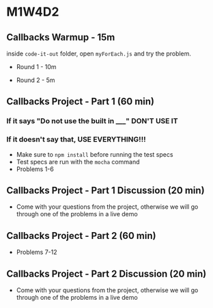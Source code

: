# M1W4D2

## Callbacks Warmup - 15m
inside `code-it-out` folder, open `myForEach.js` and try the problem.
- Round 1 - 10m

- Round 2 - 5m

## Callbacks Project - Part 1 (60 min)

### If it says "Do not use the built in ___" DON'T USE IT

### If it doesn't say that, USE EVERYTHING!!!

- Make sure to `npm install` before running the test specs
- Test specs are run with the `mocha` command
- Problems 1-6

## Callbacks Project - Part 1 Discussion (20 min)

- Come with your questions from the project, otherwise we will go through one of the problems in a live demo

## Callbacks Project - Part 2 (60 min)

- Problems 7-12

## Callbacks Project - Part 2 Discussion (20 min)

- Come with your questions from the project, otherwise we will go through one of the problems in a live demo
